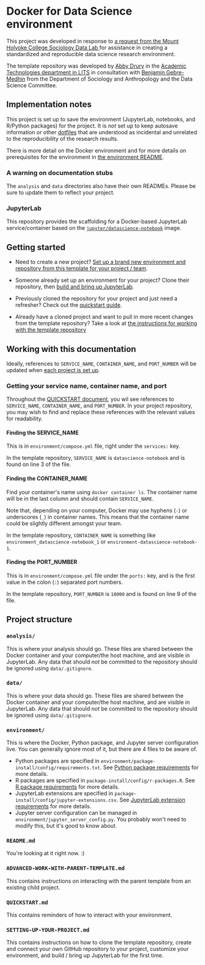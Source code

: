 # Docker for Data Science environment

This project was developed in response to [a request from the Mount Holyoke College Sociology Data Lab ](https://docs.google.com/document/d/1aEAwJX2ccDEbcrMphFKG6Z8XaFU-yQ4xG-hqFXWdCT0/edit) for assistance in creating a standardized and reproducible data science research environment. 

The template repository was developed by [Abby Drury](https://lits.mtholyoke.edu/about-lits/staff/abby-drury) in the [Academic Technologies department in LITS](https://lits.mtholyoke.edu/about-lits/departments/technology-infrastructure-systems-support/academic-technologies) in consultation with [Benjamin Gebre-Medhin](https://www.mtholyoke.edu/directory/faculty-staff/benjamin-gebre-medhin) from the Department of Sociology and Anthropology and the Data Science Committee.



## Implementation notes

This project is set up to save the environment (JupyterLab, notebooks, and R/Python packages) for the project. It is _not_ set up to keep autosave information or other [dotfiles](https://en.wikipedia.org/wiki/Hidden_file_and_hidden_directory) that are understood as incidental and unrelated to the reproducibility of the research results.

There is more detail on the Docker environment and for more details on prerequisites for the environment in [the environment README](environment/README.md).


### A warning on documentation stubs

The `analysis` and `data` directories also have their own READMEs. Please be sure to update them to reflect your project.


### JupyterLab

This repository provides the scaffolding for a Docker-based JupyterLab service/container based on the [`jupyter/datascience-notebook`](https://jupyter-docker-stacks.readthedocs.io/en/latest/using/selecting.html#jupyter-datascience-notebook) image.



## Getting started

- Need to create a new project? [Set up a brand new environment and repository from this template for your project / team](SETTING-UP-YOUR-PROJECT.md).

- Someone already set up an environment for your project? Clone their repository, then [build and bring up JupyterLab](SETTING-UP-YOUR-PROJECT.md#3-build-and-bring-up-jupyterlab).

- Previously cloned the repository for your project and just need a refresher? Check out the [quickstart guide](QUICKSTART.md).

- Already have a cloned project and want to pull in more recent changes from the template repository? Take a look at [the instructions for working with the template repository](ADVANCED-WORK-WITH-PARENT-TEMPLATE.md)



## Working with this documentation

Ideally, references to `SERVICE_NAME`, `CONTAINER_NAME`, and `PORT_NUMBER` will be updated when [each project is set up](SETTING-UP-YOUR-PROJECT.md#4-update-references-in-the-documentation).


### Getting your service name, container name, and port

Throughout the [QUICKSTART document](QUICKSTART.md), you wil see references to `SERVICE_NAME`, `CONTAINER_NAME`, and `PORT_NUMBER`. In your project repository, you may wish to find and replace these references with the relevant values for readability.

#### Finding the SERVICE_NAME

This is in `environment/compose.yml` file, right under the `services:` key. 

In the template repository, `SERVICE_NAME` is `datascience-notebook` and is found on line 3 of the file.

#### Finding the CONTAINER_NAME

Find your container's name using `docker container ls`. The container name will be in the last column and should contain `SERVICE_NAME`. 

Note that, depending on your computer, Docker may use hyphens (`-`) or underscores (`_`) in container names. This means that the container name could be slightly different amongst your team.

In the template repository, `CONTAINER_NAME` is something like `environment_datascience-notebook_1` or `environment-datascience-notebook-1`.

#### Finding the PORT_NUMBER

This is in `environment/compose.yml` file under the `ports:` key, and is the first value in the colon (`:`) separated port numbers.

In the template repository, `PORT_NUMBER` is `10000` and is found on line 9 of the file.




## Project structure


### `analysis/`

This is where your analysis should go. These files are shared between the Docker container and your computer/the host machine, and are visible in JupyterLab. Any data that should _not_ be committed to the repository should be ignored using `data/.gitignore`.


### `data/`

This is where your data should go. These files are shared between the Docker container and your computer/the host machine, and are visible in JupyterLab. Any data that should _not_ be committed to the repository should be ignored using `data/.gitignore`.


### `environment/`

This is where the Docker, Python package, and Jupyter server configuration live. You can generally ignore most of it, but there are 4 files to be aware of.

- Python packages are specified in `environment/package-install/config/requirements.txt`. See [Python package requirements](QUICKSTART.md#python-package-requirements) for more details.
- R packages are specified in `package-install/config/r-packages.R`. See [R package requirements](QUICKSTART.md#r-package-requirements) for more details.
- JupyterLab extensions are specified in `package-install/config/jupyter-extensions.csv`. See [JupyterLab extension requirements](QUICKSTART.md#jupyterlab-extensions) for more details.
- Jupyter server configuration can be managed in `environment/jupyter_server_config.py`. You probably won't need to modify this, but it's good to know about.


### `README.md`

You're looking at it right now. :)


### `ADVANCED-WORK-WITH-PARENT-TEMPLATE.md`

This contains instructions on interacting with the parent template from an existing child project.


### `QUICKSTART.md`

This contains reminders of how to interact with your environment.


### `SETTING-UP-YOUR-PROJECT.md`

This contains instructions on how to clone the template repository, create and connect your own GitHub repository to your project, customize your environment, and build / bring up JupyterLab for the first time.
